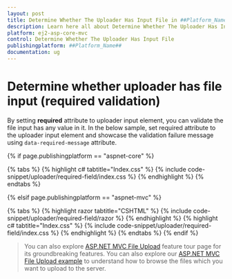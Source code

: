 ```yaml
---
layout: post
title: Determine Whether The Uploader Has Input File in ##Platform_Name## Uploader Component
description: Learn here all about Determine Whether The Uploader Has Input File in Syncfusion ##Platform_Name## Uploader component and more.
platform: ej2-asp-core-mvc
control: Determine Whether The Uploader Has Input File
publishingplatform: ##Platform_Name##
documentation: ug
---
```



# Determine whether uploader has file input (required validation)

By setting **required** attribute to uploader input element, you can validate the file input has any value in it.
In the below sample, set required attribute to the uploader input element and showcase the validation failure message using `data-required-message` attribute.

{% if page.publishingplatform == "aspnet-core" %}

{% tabs %}
{% highlight c# tabtitle="Index.css" %}
{% include code-snippet/uploader/required-field/index.css %}
{% endhighlight %}
{% endtabs %}

{% elsif page.publishingplatform == "aspnet-mvc" %}

{% tabs %}
{% highlight razor tabtitle="CSHTML" %}
{% include code-snippet/uploader/required-field/razor %}
{% endhighlight %}
{% highlight c# tabtitle="Index.css" %}
{% include code-snippet/uploader/required-field/index.css %}
{% endhighlight %}
{% endtabs %}
{% endif %}



> You can also explore [ASP.NET MVC File Upload](https://www.syncfusion.com/aspnet-mvc-ui-controls/file-upload) feature tour page for its groundbreaking features. You can also explore our [ASP.NET MVC File Upload example](https://ej2.syncfusion.com/aspnetmvc/Uploader/DefaultFunctionalities#/material) to understand how to browse the files which you want to upload to the server.